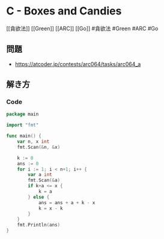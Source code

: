 # C - Boxes and Candies
[[貪欲法]] [[Green]] [[ARC]] [[Go]]
#貪欲法 #Green #ARC #Go 

## 問題
- https://atcoder.jp/contests/arc064/tasks/arc064_a

## 解き方
### Code
```go
package main

import "fmt"

func main() {
	var n, x int
	fmt.Scan(&n, &x)

	k := 0
	ans := 0
	for i := 1; i < n+1; i++ {
		var a int
		fmt.Scan(&a)
		if k+a <= x {
			k = a
		} else {
			ans = ans + a + k - x
			k = x - k
		}
	}
	fmt.Println(ans)
}
```